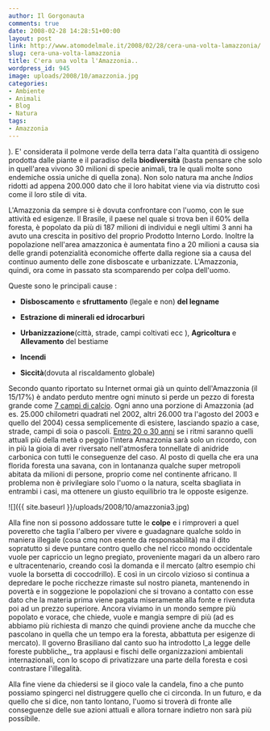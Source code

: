 ```yaml
---
author: Il Gorgonauta
comments: true
date: 2008-02-28 14:28:51+00:00
layout: post
link: http://www.atomodelmale.it/2008/02/28/cera-una-volta-lamazzonia/
slug: cera-una-volta-lamazzonia
title: C'era una volta l'Amazzonia..
wordpress_id: 945
image: uploads/2008/10/amazzonia.jpg
categories:
- Ambiente
- Animali
- Blog
- Natura
tags:
- Amazzonia
---
```


). E' considerata il polmone verde della terra data l'alta quantità di ossigeno prodotta dalle piante e il paradiso della **biodiversità** (basta pensare che solo in quell'area vivono 30 milioni di specie animali, tra le quali molte sono endemiche ossia uniche di quella zona). Non solo natura ma anche _Indios_ ridotti ad appena 200.000 dato che il loro habitat viene via via distrutto così come il loro stile di vita.

L'Amazzonia da sempre si è dovuta confrontare con l'uomo, con le sue attività ed esigenze. Il Brasile, il paese nel quale si trova ben il 60% della foresta, è popolato da più di 187 milioni di individui e negli ultimi 3 anni ha avuto una crescita in positivo del proprio  Prodotto Interno Lordo. Inoltre la popolazione nell'area amazzonica è aumentata fino a 20 milioni a causa sia delle grandi potenzialità economiche offerte dalla regione sia a causa del continuo aumento delle zone disboscate e urbanizzate. L'Amazzonia, quindi, ora come in passato sta scomparendo per colpa dell'uomo.

Queste sono le principali  cause :

	
  * **Disboscamento** e **sfruttamento** (legale e non)  **del legname**

	
  * **Estrazione di minerali ed idrocarburi**

	
  * **Urbanizzazione**(città, strade, campi coltivati ecc ), **Agricoltura** e **Allevamento** del bestiame

	
  * **Incendi**

	
  * **Siccità**(dovuta al riscaldamento globale)

Secondo quanto riportato su Internet ormai già un quinto dell'Amazzonia (il 15/17%) è andato perduto mentre ogni minuto si perde un pezzo di foresta grande come [7 campi di calcio](http://www.italia-amazzonia.it/news_3_.htm). Ogni anno una porzione di Amazzonia (ad es. 25.000 chilometri quadrati nel 2002, altri 26.000 tra l'agosto del 2003 e quello del 2004) cessa semplicemente di esistere, lasciando spazio a case, strade,  campi di soia o pascoli. [Entro 20 o 30 anni](http://www.wwf.it/client/ricerca.aspx?root=14329&parent=3706&content=1) se i ritmi saranno quelli attuali più della metà o peggio l'intera Amazzonia sarà solo un ricordo, con in più la gioia di aver riversato nell'atmosfera tonnellate di anidride carbonica con tutti le conseguenze del caso. Al posto di quella che era una florida foresta una savana, con in lontananza qualche super metropoli abitata da milioni di persone, proprio come nel continente africano. Il problema non è privilegiare solo l'uomo o la natura, scelta sbagliata in entrambi i casi, ma ottenere un giusto equilibrio tra le opposte esigenze.

![]({{ site.baseurl }}/uploads/2008/10/amazzonia3.jpg)

Alla fine non si possono addossare tutte le **colpe** e i rimproveri a quel poveretto che taglia l'albero per vivere e guadagnare qualche soldo in maniera illegale (cosa cmq non esente da responsabilità) ma il dito sopratutto si deve puntare contro quello che nel ricco mondo occidentale vuole per capriccio un legno pregiato, proveniente magari da un albero raro e ultracentenario, creando così la domanda e il mercato (altro esempio chi vuole la borsetta di coccodrillo). E così in un circolo vizioso si continua a depredare le poche ricchezze rimaste sul nostro pianeta, mantenendo in povertà e in soggezione le popolazioni che si trovano a contatto con esse dato che la materia prima viene pagata miseramente alla fonte e rivenduta poi ad un prezzo superiore. Ancora viviamo in un mondo sempre più popolato e vorace, che chiede, vuole e mangia sempre di più (ad es abbiamo più richiesta di manzo che quindi proviene anche da mucche che pascolano in quella che un tempo era la  foresta, abbattuta per esigenze di mercato). Il governo Brasiliano dal canto suo ha introdotto l_a legge delle foreste pubbliche_, tra applausi e fischi delle organizzazioni ambientali internazionali, con lo scopo di privatizzare una parte della foresta e così contrastare l'illegalità.

Alla fine viene da chiedersi se il gioco vale la candela, fino a che punto possiamo spingerci nel distruggere quello che ci circonda. In un futuro, e da quello che si dice, non tanto lontano, l'uomo si troverà di fronte alle conseguenze delle sue azioni attuali e allora tornare indietro non sarà più possibile.
